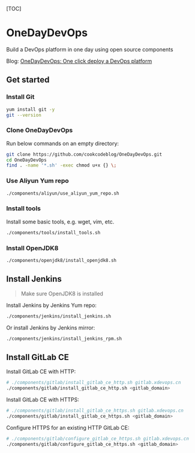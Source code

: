 [TOC]

# OneDayDevOps

Build a DevOps platform in one day using open source components

Blog: [OneDayDevOps: One click deploy a DevOps platform](https://blog.csdn.net/nklinsirui/article/details/89416151)

## Get started

### Install Git

```bash
yum install git -y
git --version
```

### Clone OneDayDevOps

Run below commands on an empty directory:
```bash
git clone https://github.com/cookcodeblog/OneDayDevOps.git
cd OneDayDevOps
find . -name '*.sh' -exec chmod u+x {} \;
```



### Use Aliyun Yum repo

```bash
./components/aliyun/use_aliyun_yum_repo.sh
```



### Install tools

Install some basic tools, e.g. wget, vim, etc.

```bash
./components/tools/install_tools.sh
```

### Install OpenJDK8

```bash
./components/openjdk8/install_openjdk8.sh
```

## Install Jenkins

> Make sure OpenJDK8 is installed

Install Jenkins by Jenkins Yum repo:

```bash
./components/jenkins/install_jenkins.sh
```

Or install Jenkins by Jenkins mirror:

```bash
./components/jenkins/install_jenkins_rpm.sh
```



## Install GitLab CE

Install GitLab CE with HTTP:

```bash
# ./components/gitlab/install_gitlab_ce_http.sh gitlab.xdevops.cn
./components/gitlab/install_gitlab_ce_http.sh <gitlab_domain>
```

Install GitLab CE with HTTPS:

```bash
# ./components/gitlab/install_gitlab_ce_https.sh gitlab.xdevops.cn
./components/gitlab/install_gitlab_ce_https.sh <gitlab_domain>
```

Configure HTTPS for an existing HTTP GitLab CE:
```bash
# ./components/gitlab/configure_gitlab_ce_https.sh gitlab.xdevops.cn
./components/gitlab/configure_gitlab_ce_https.sh <gitlab_domain>
```



